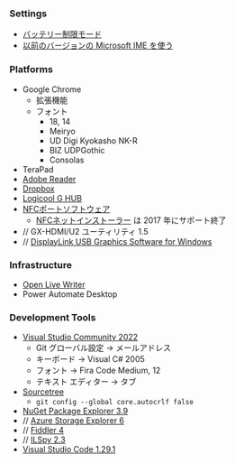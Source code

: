 ### Settings
* [バッテリー制限モード](https://learn.microsoft.com/ja-jp/surface/battery-limit)
* [以前のバージョンの Microsoft IME を使う](https://withtulpa.com/win10-ime-error/)

### Platforms
* Google Chrome
  * 拡張機能
  * フォント
    * 18, 14
    * Meiryo
    * UD Digi Kyokasho NK-R
    * BIZ UDPGothic
    * Consolas
* TeraPad
* [Adobe Reader](https://get.adobe.com/jp/reader/)
* [Dropbox](https://www.dropbox.com/)
* [Logicool G HUB](https://gaming.logicool.co.jp/ja-jp/innovation/g-hub.html)
* [NFCポートソフトウェア](https://www.sony.co.jp/Products/felica/consumer/support/download/nfcportsoftware.html)
  * [NFCネットインストーラー](http://www.sony.co.jp/Products/felica/consumer/download/netinstaller.html) は 2017 年にサポート終了
* // GX-HDMI/U2 ユーティリティ 1.5
* // [DisplayLink USB Graphics Software for Windows](http://www.displaylink.com/downloads/windows)

### Infrastructure
* [Open Live Writer](https://www.microsoft.com/ja-jp/store/p/open-live-writer/9nblggh5279m)
* Power Automate Desktop

### Development Tools
* [Visual Studio Community 2022](https://visualstudio.microsoft.com/ja/vs/community/)
  * Git グローバル設定 → メールアドレス
  * キーボード → Visual C# 2005
  * フォント → Fira Code Medium, 12
  * テキスト エディター → タブ
* [Sourcetree](https://www.sourcetreeapp.com/)
  * `git config --global core.autocrlf false`
* [NuGet Package Explorer 3.9](http://npe.codeplex.com/)
* // [Azure Storage Explorer 6](http://azurestorageexplorer.codeplex.com/)
* // [Fiddler 4](http://www.telerik.com/fiddler)
* // [ILSpy 2.3](http://ilspy.net/)
* [Visual Studio Code 1.29.1](https://code.visualstudio.com/download)
